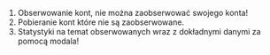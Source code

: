 1. Obserwowanie kont, nie można zaobserwować swojego konta!
2. Pobieranie kont które nie są zaobserwowane.
3. Statystyki na temat obserwowanych wraz z dokładnymi danymi za pomocą modala!
